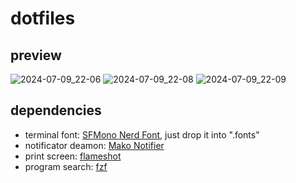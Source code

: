 # dotfiles
## preview

![2024-07-09_22-06](https://github.com/1917dc/dotfiles/assets/142899763/91c4b8f5-04d2-4742-a6b7-268d640dc043)
![2024-07-09_22-08](https://github.com/1917dc/dotfiles/assets/142899763/94912fa9-9030-402b-b89e-1d99de5c437b)
![2024-07-09_22-09](https://github.com/1917dc/dotfiles/assets/142899763/2856bdae-1564-4fd0-9677-1058c39a0a53)

## dependencies

- terminal font: [SFMono Nerd Font](https://github.com/shaunsingh/SFMono-Nerd-Font-Ligaturized), just drop it into ".fonts"
- notificator deamon: [Mako Notifier](https://github.com/emersion/mako)
- print screen: [flameshot](https://flameshot.org/docs/installation/installation-linux/)
- program search: [fzf](https://github.com/junegunn/fzf)
